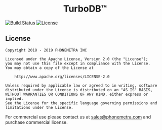 <h1 align="center">TurboDB™</h1>

[![Build Status](https://travis-ci.org/Phonemetra/TurboDB.svg?branch=master)](https://travis-ci.org/Phonemetra/TurboDB)
[![License](https://img.shields.io/hexpm/l/plug.svg)](https://github.com/Phonemetra/TurboDB/blog/master/LICENSE)
## License

    Copyright 2018 - 2019 PHONEMETRA INC

    Licensed under the Apache License, Version 2.0 (the "License");
    you may not use this file except in compliance with the License.
    You may obtain a copy of the License at

        http://www.apache.org/licenses/LICENSE-2.0

    Unless required by applicable law or agreed to in writing, software
    distributed under the License is distributed on an "AS IS" BASIS,
    WITHOUT WARRANTIES OR CONDITIONS OF ANY KIND, either express or implied.
    See the License for the specific language governing permissions and
    limitations under the License.


For commercial use please contact us at sales@phonemetra.com and purchase commercial license.
